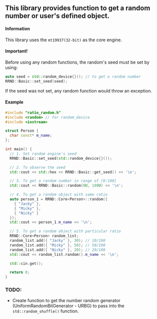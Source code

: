 
## This library provides function to get a random number or user's defined object.
#### Information
This library uses the `mt19937(32-bit)` as the core engine.
#### Important!
Before using any random functions, the random's seed must be set by using: 
```cpp
auto seed = std::random_device{}(); // to get a random number
RRND::Basic::set_seed(seed);
```
If the seed was not set, any random function would throw an exception.

#### Example
```cpp
#include "ratio_random.h"
#include <random> // for random_device
#include <iostream>

struct Person {
  char const* m_name;
};

int main() {
  // 1. Set random engine's seed
  RRND::Basic::set_seed(std::random_device{}());

  // 2. To observe the seed
  std::cout << std::hex << RRND::Basic::get_seed() << '\n';

  // 3. To get a random number in range of [0:100]
  std::cout << RRND::Basic::random(0U, 100U) << '\n';

  // 4. To get a random object with same ratio
  auto person_1 = RRND::Core<Person>::random({
    { "Jacky" },
    { "Micky" },
    { "Nicky" }
  });
  std::cout << person_1.m_name << '\n';

  // 5. To get a random object with particular ratio
  RRND::Core<Person> random_list;
  random_list.add({ "Jacky" }, 30); // 10/100
  random_list.add({ "Micky" }, 50); // 50/100
  random_list.add({ "Nicky" }, 20); // 20/100
  std::cout << random_list.random().m_name << '\n';

  std::cin.get();

  return 0;
}
```

### TODO: 
- Create function to get the number random generator (UniformRandomBitGenerator - URBG) to pass into the `std::random_shuffle()` function.
